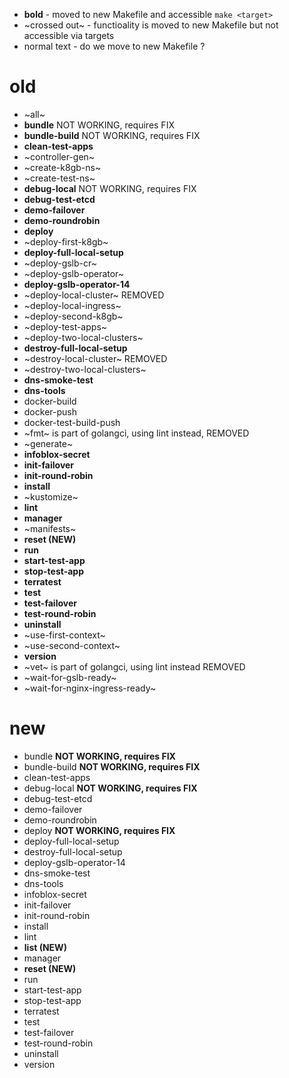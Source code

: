  - **bold** - moved to new Makefile and accessible `make <target>`
 - ~crossed out~ - functioality is moved to new Makefile but not accessible via targets
 - normal text - do we move to new Makefile ? 

# old

 - ~all~
 - **bundle**  NOT WORKING, requires FIX
 - **bundle-build** NOT WORKING, requires FIX
 - **clean-test-apps**
 - ~controller-gen~
 - ~create-k8gb-ns~
 - ~create-test-ns~
 - **debug-local** NOT WORKING, requires FIX
 - **debug-test-etcd**
 - **demo-failover**
 - **demo-roundrobin**
 - **deploy**
 - ~deploy-first-k8gb~
 - **deploy-full-local-setup**
 - ~deploy-gslb-cr~
 - ~deploy-gslb-operator~
 - **deploy-gslb-operator-14**
 - ~deploy-local-cluster~ REMOVED
 - ~deploy-local-ingress~
 - ~deploy-second-k8gb~
 - ~deploy-test-apps~
 - ~deploy-two-local-clusters~
 - **destroy-full-local-setup**
 - ~destroy-local-cluster~ REMOVED
 - ~destroy-two-local-clusters~
 - **dns-smoke-test**
 - **dns-tools**
 - docker-build
 - docker-push
 - docker-test-build-push
 - ~fmt~ is part of golangci, using lint instead, REMOVED
 - ~generate~
 - **infoblox-secret**
 - **init-failover**
 - **init-round-robin**
 - **install**
 - ~kustomize~
 - **lint**
 - **manager**
 - ~manifests~
 - **reset (NEW)**
 - **run**
 - **start-test-app**
 - **stop-test-app**
 - **terratest**
 - **test**
 - **test-failover**
 - **test-round-robin**
 - **uninstall**
 - ~use-first-context~
 - ~use-second-context~
 - **version**
 - ~vet~ is part of golangci, using lint instead REMOVED
 - ~wait-for-gslb-ready~
 - ~wait-for-nginx-ingress-ready~


# new

 - bundle **NOT WORKING, requires FIX**
 - bundle-build **NOT WORKING, requires FIX**
 - clean-test-apps
 - debug-local **NOT WORKING, requires FIX**
 - debug-test-etcd
 - demo-failover
 - demo-roundrobin
 - deploy **NOT WORKING, requires FIX**
 - deploy-full-local-setup
 - destroy-full-local-setup
 - deploy-gslb-operator-14
 - dns-smoke-test
 - dns-tools
 - infoblox-secret
 - init-failover
 - init-round-robin
 - install
 - lint
 - **list (NEW)**
 - manager
 - **reset (NEW)**
 - run
 - start-test-app
 - stop-test-app
 - terratest
 - test
 - test-failover
 - test-round-robin
 - uninstall
 - version

